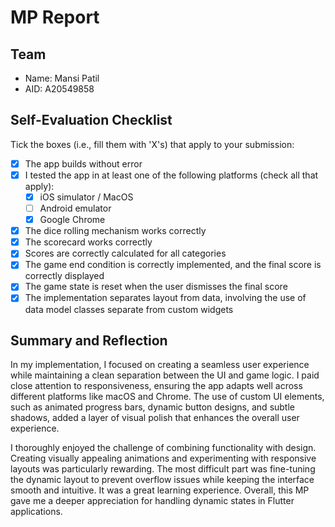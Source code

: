 # MP Report

## Team

- Name: Mansi Patil
- AID: A20549858

## Self-Evaluation Checklist

Tick the boxes (i.e., fill them with 'X's) that apply to your submission:

- [X] The app builds without error
- [X] I tested the app in at least one of the following platforms (check all that apply):
  - [X] iOS simulator / MacOS
  - [ ] Android emulator
  - [X] Google Chrome
- [X] The dice rolling mechanism works correctly
- [X] The scorecard works correctly
- [X] Scores are correctly calculated for all categories
- [X] The game end condition is correctly implemented, and the final score is correctly displayed
- [X] The game state is reset when the user dismisses the final score
- [X] The implementation separates layout from data, involving the use of data model classes separate from custom widgets

## Summary and Reflection

In my implementation, I focused on creating a seamless user experience while maintaining a clean separation between the UI and game logic. I paid close attention to responsiveness, ensuring the app adapts well across different platforms like macOS and Chrome. The use of custom UI elements, such as animated progress bars, dynamic button designs, and subtle shadows, added a layer of visual polish that enhances the overall user experience. 

I thoroughly enjoyed the challenge of combining functionality with design. Creating visually appealing animations and experimenting with responsive layouts was particularly rewarding. The most difficult part was fine-tuning the dynamic layout to prevent overflow issues while keeping the interface smooth and intuitive. It was a great learning experience. Overall, this MP gave me a deeper appreciation for handling dynamic states in Flutter applications.